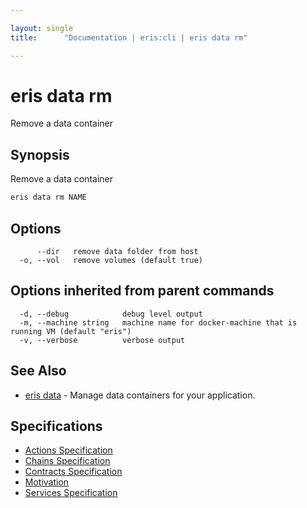 ```yaml
---

layout: single
title:      "Documentation | eris:cli | eris data rm"

---
```


# eris data rm

Remove a data container

## Synopsis

Remove a data container

```bash
eris data rm NAME
```

## Options

```
      --dir   remove data folder from host
  -o, --vol   remove volumes (default true)
```

## Options inherited from parent commands

```
  -d, --debug            debug level output
  -m, --machine string   machine name for docker-machine that is running VM (default "eris")
  -v, --verbose          verbose output
```

## See Also

* [eris data](/docs/documentation/cli/0.11.4/eris_data/)	 - Manage data containers for your application.

## Specifications

* [Actions Specification](/docs/documentation/cli/0.11.4/actions_specification/)
* [Chains Specification](/docs/documentation/cli/0.11.4/chains_specification/)
* [Contracts Specification](/docs/documentation/cli/0.11.4/contracts_specification/)
* [Motivation](/docs/documentation/cli/0.11.4/motivation/)
* [Services Specification](/docs/documentation/cli/0.11.4/services_specification/)

